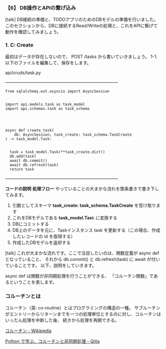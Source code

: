 ### 【6】 DB操作とAPIの繋げ込み
[talk]
DB接続の準備と、TODOアプリのためのDBモデルの準備を行いました。
このセクションから、DBに接続するRead/Writeの処理と、これをAPIに繋げて動作を確認してみましょう。


### 1. C: Create
最初はデータが存在しないので、 POST /tasks から書いていきましょう。
1-1. 以下のファイルを編集して、保存をします。


api/cruds/task.py

――――――――――――――――――――――――――

    from sqlalchemy.ext.asyncio import AsyncSession


    import api.models.task as task_model
    import api.schemas.task as task_schema




    async def create_task(
        db: AsyncSession, task_create: task_schema.TaskCreate
    ) -> task_model.Task:


      task = task_model.Task(**task_create.dict()
      db.add(task)
      await db.commit()
      await db.refresh(task)
      return task
      
――――――――――――――――――――――――――

**コードの説明**
**処理フロー**
やっていることの大まかな流れを箇条書きで書き下してみます。


1. 引数としてスキーマ **task_create: task_schema.TaskCreate** を受け取ります
2. これをDBモデルである **task_model.Tas**k に変換する
3. DBにコミットする
4. DB上のデータを元に、Taskインスタンス task を更新する（この場合、作成したレコードの id を取得する）
5. 作成したDBモデルを返却する


[talk]
これが大まかな流れです。ここで注目したいのは、関数定義が async def となっていること、
それから db.commit() と db.refresh(task) に await が付いていることです。
以下、説明をしていきます。


async def は関数が非同期処理を行うことができる、 「コルーチン関数」であるということを表します。


### コルーチンとは
コルーチン（英: co-routine）とはプログラミングの構造の一種。
サブルーチンがエントリーからリターンまでを一つの処理単位とするのに対し、コルーチンはいったん処理を中断した後、
続きから処理を再開できる。

[コルーチン - Wikipedia](https://ja.wikipedia.org/wiki/%E3%82%B3%E3%83%AB%E3%83%BC%E3%83%81%E3%83%B3)

[Python で学ぶ、コルーチンと非同期処理 - Qiita](https://qiita.com/koshigoe/items/054383a89bd51d099f10#:~:text=%E3%82%B3%E3%83%AB%E3%83%BC%E3%83%81%E3%83%B3%EF%BC%88%E8%8B%B1%3A%20co%2Droutine,%E5%8B%95%E4%BD%9C%E3%82%92%E8%A1%8C%E3%81%86%E3%81%93%E3%81%A8%E3%81%AB%E3%82%88%E3%82%8B%E3%80%82)


